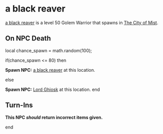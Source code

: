 # a black reaver



[a black reaver](/npc/90007) is a level 50 Golem Warrior that spawns in [The City of Mist](/zone/90).




## On NPC Death

local chance_spawn = math.random(100);

if(chance_spawn <= 80) then


**Spawn NPC:**  [a black reaver](/npc/90007) at this location.

else


**Spawn NPC:**  [Lord Ghiosk](/npc/90010) at this location.
end



## Turn-Ins



**This NPC *should* return incorrect items given.**

end